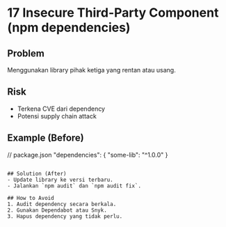 # 17 Insecure Third-Party Component (npm dependencies)

## Problem
Menggunakan library pihak ketiga yang rentan atau usang.

## Risk
- Terkena CVE dari dependency
- Potensi supply chain attack

## Example (Before)
// package.json
"dependencies": { "some-lib": "^1.0.0" }
```

## Solution (After)
- Update library ke versi terbaru.
- Jalankan `npm audit` dan `npm audit fix`.

## How to Avoid
1. Audit dependency secara berkala.
2. Gunakan Dependabot atau Snyk.
3. Hapus dependency yang tidak perlu.
